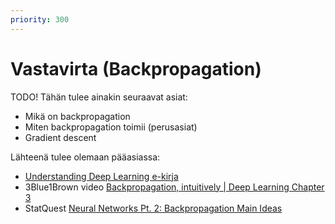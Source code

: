 ```yaml
---
priority: 300
---
```


# Vastavirta (Backpropagation)

TODO! Tähän tulee ainakin seuraavat asiat:

* Mikä on backpropagation
* Miten backpropagation toimii (perusasiat)
* Gradient descent

Lähteenä tulee olemaan pääasiassa:

* [Understanding Deep Learning e-kirja](https://udlbook.github.io/udlbook/)
* 3Blue1Brown video [Backpropagation, intuitively | Deep Learning Chapter 3](https://www.youtube.com/watch?v=Ilg3gGewQ5U)
* StatQuest [Neural Networks Pt. 2: Backpropagation Main Ideas](https://youtu.be/IN2XmBhILt4?si=041AMiIeA_VhDVmR)

